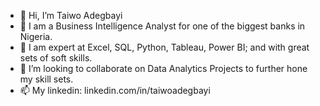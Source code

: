 - 👋 Hi, I’m Taiwo Adegbayi
- 👀 I am a Business Intelligence Analyst for one of the biggest banks in Nigeria.
- 🌱 I am expert at Excel, SQL, Python, Tableau, Power BI; and with great sets of soft skills. 
- 💞️ I’m looking to collaborate on Data Analytics Projects to further hone my skill sets.
- 📫 My linkedin: linkedin.com/in/taiwoadegbayi

<!---
tadegbayi/tadegbayi is a ✨ special ✨ repository because its `README.md` (this file) appears on your GitHub profile.
You can click the Preview link to take a look at your changes.
--->
